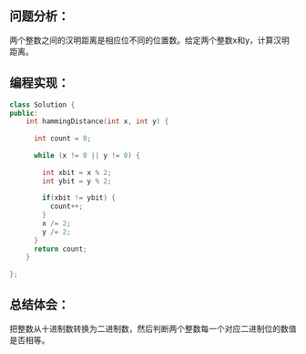 ## 问题分析：
两个整数之间的汉明距离是相应位不同的位置数。给定两个整数x和y，计算汉明距离。
## 编程实现：
```c++
class Solution {
public:
    int hammingDistance(int x, int y) {
 
      int count = 0;
 
      while (x != 0 || y != 0) {
 
        int xbit = x % 2;
        int ybit = y % 2;
 
        if(xbit != ybit) {
          count++;
        }
        x /= 2;
        y /= 2;
      }
      return count;
    }
 
};

```
## 总结体会：
把整数从十进制数转换为二进制数，然后判断两个整数每一个对应二进制位的数值是否相等。